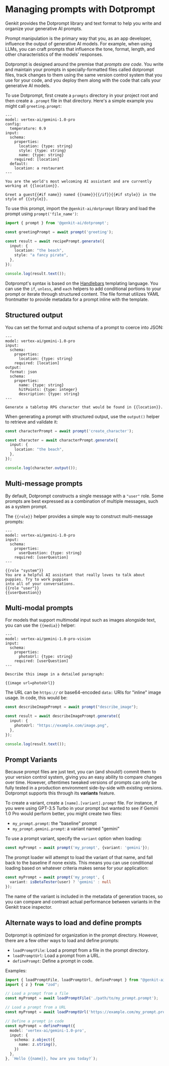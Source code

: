 
# Managing prompts with Dotprompt

Genkit provides the Dotprompt library and text format to help you write and
organize your generative AI prompts.

Prompt manipulation is the primary way that you, as an app developer, influence
the output of generative AI models. For example, when using LLMs, you can craft
prompts that influence the tone, format, length, and other characteristics of
the models’ responses.

Dotprompt is designed around the premise that _prompts are code_. You write and
maintain your prompts in specially-formatted files called dotprompt files, track
changes to them using the same version control system that you use for your
code, and you deploy them along with the code that calls your generative AI
models.

To use Dotprompt, first create a `prompts` directory in your project root and
then create a `.prompt` file in that directory. Here's a simple example you
might call `greeting.prompt`:

```none
---
model: vertex-ai/gemini-1.0-pro
config:
  temperature: 0.9
input:
  schema:
    properties:
      location: {type: string}
      style: {type: string}
      name: {type: string}
    required: [location]
  default:
    location: a restaurant
---

You are the world's most welcoming AI assistant and are currently working at {{location}}.

Greet a guest{{#if name}} named {{name}}{{/if}}{{#if style}} in the style of {{style}}.
```

To use this prompt, import the `@genkit-ai/dotprompt` library and load the prompt using
`prompt('file_name')`:

```ts
import { prompt } from '@genkit-ai/dotprompt';

const greetingPrompt = await prompt('greeting');

const result = await recipePrompt.generate({
  input: {
    location: "the beach",
    style: "a fancy pirate",
  },
});

console.log(result.text());
```

Dotprompt's syntax is based on the [Handlebars](https://handlebarsjs.com/guide/)
templating language. You can use the `if`, `unless`, and `each` helpers to add
conditional portions to your prompt or iterate through structured content. The
file format utilizes YAML frontmatter to provide metadata for a prompt inline
with the template.

## Structured output

You can set the format and output schema of a prompt to coerce into JSON:

```none
---
model: vertex-ai/gemini-1.0-pro
input:
  schema:
    properties:
      location: {type: string}
    required: [location]
output:
  format: json
  schema:
    properties:
      name: {type: string}
      hitPoints: {type: integer}
      description: {type: string}
---

Generate a tabletop RPG character that would be found in {{location}}.
```

When generating a prompt with structured output, use the `output()` helper to
retrieve and validate it:

```ts
const characterPrompt = await prompt('create_character');

const character = await characterPrompt.generate({
  input: {
    location: "the beach",
  },
});

console.log(character.output());
```

## Multi-message prompts

By default, Dotprompt constructs a single message with a `"user"` role. Some
prompts are best expressed as a combination of multiple messages, such as a
system prompt.

The `{{role}}` helper provides a simple way to construct multi-message prompts:

```none
---
model: vertex-ai/gemini-1.0-pro
input:
  schema:
    properties:
      userQuestion: {type: string}
    required: [userQuestion]
---

{{role "system"}}
You are a helpful AI assistant that really loves to talk about puppies. Try to work puppies
into all of your conversations.
{{role "user"}}
{{userQuestion}}
```

## Multi-modal prompts

For models that support multimodal input such as images alongside text, you can
use the `{{media}}` helper:

```none
---
model: vertex-ai/gemini-1.0-pro-vision
input:
  schema:
    properties:
      photoUrl: {type: string}
    required: [userQuestion]
---

Describe this image in a detailed paragraph:

{{image url=photoUrl}}
```

The URL can be `https://` or base64-encoded `data:` URIs for "inline" image
usage. In code, this would be:

```ts
const describeImagePrompt = await prompt("describe_image");

const result = await describeImagePrompt.generate({
  input: {
    photoUrl: "https://example.com/image.png",
  },
});

console.log(result.text());
```

## Prompt Variants

Because prompt files are just text, you can (and should!) commit them to your
version control system, giving you an easy ability to compare changes over time.
However, oftentimes tweaked versions of prompts can only be fully tested in a
production environment side-by-side with existing versions. Dotprompt supports
this through its **variants** feature.

To create a variant, create a `[name].[variant].prompt` file. For instance, if
you were using GPT-3.5 Turbo in your prompt but wanted to see if Gemini 1.0 Pro
would perform better, you might create two files:

* `my_prompt.prompt`: the "baseline" prompt
* `my_prompt.gemini.prompt`: a variant named "gemini"

To use a prompt variant, specify the `variant` option when loading:

```ts
const myPrompt = await prompt('my_prompt', {variant: 'gemini'});
```

The prompt loader will attempt to load the variant of that name, and fall back
to the baseline if none exists. This means you can use conditional loading based
on whatever criteria makes sense for your application:

```ts
const myPrompt = await prompt('my_prompt', {
  variant: isBetaTester(user) ? 'gemini' : null
});
```

The name of the variant is included in the metadata of generation traces, so you
can compare and contrast actual performance between variants in the Genkit trace
inspector.

## Alternate ways to load and define prompts

Dotprompt is optimized for organization in the prompt directory. However, there
are a few other ways to load and define prompts:

* `loadPromptFile`: Load a prompt from a file in the prompt directory.
* `loadPromptUrl`: Load a prompt from a URL.
* `definePrompt`: Define a prompt in code.

Examples:

```ts
import { loadPromptFile, loadPromptUrl, definePrompt } from "@genkit-ai/dotprompt";
import { z } from "zod";

// Load a prompt from a file
const myPrompt = await loadPromptFile('./path/to/my_prompt.prompt');

// Load a prompt from a URL
const myPrompt = await loadPromptUrl('https://example.com/my_prompt.prompt');

// Define a prompt in code
const myPrompt = definePrompt({
  model: 'vertex-ai/gemini-1.0-pro',
  input: {
    schema: z.object({
      name: z.string(),
    })
  },
}, `Hello {{name}}, how are you today?`);
```
